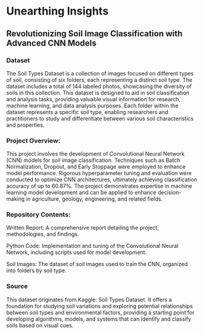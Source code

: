 # Unearthing Insights 
## Revolutionizing Soil Image Classification with Advanced CNN Models

### Dataset

The Soil Types Dataset is a collection of images focused on different types of soil, consisting of six folders, each representing a distinct soil type. The dataset includes a total of 144 labeled photos, showcasing the diversity of soils in this collection. This dataset is designed to aid in soil classification and analysis tasks, providing valuable visual information for research, machine learning, and data analysis purposes. Each folder within the dataset represents a specific soil type, enabling researchers and practitioners to study and differentiate between various soil characteristics and properties.

### Project Overview:

This project involves the development of Convolutional Neural Network (CNN) models for soil image classification. Techniques such as Batch Normalization, Dropout, and Early Stoppage were employed to enhance model performance. Rigorous hyperparameter tuning and evaluation were conducted to optimize CNN architectures, ultimately achieving classification accuracy of up to 60.87%. The project demonstrates expertise in machine learning model development and can be applied to enhance decision-making in agriculture, geology, engineering, and related fields.

### Repository Contents:

Written Report: A comprehensive report detailing the project, methodologies, and findings.

Python Code: Implementation and tuning of the Convolutional Neural Network, including scripts used for model development.

Soil Images: The dataset of soil images used to train the CNN, organized into folders by soil type.

### Source

This dataset originates from Kaggle: Soil Types Dataset. It offers a foundation for studying soil variations and exploring potential relationships between soil types and environmental factors, providing a starting point for developing algorithms, models, and systems that can identify and classify soils based on visual cues.

